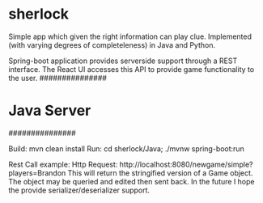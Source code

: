# sherlock
Simple app which given the right information can play clue. Implemented (with varying degrees of completeleness)
in Java and Python.

Spring-boot application provides serverside support through a REST interface. The React UI accesses this API to provide game functionality to the user. 
###############
# Java Server #
###############

Build: mvn clean install
Run: cd sherlock/Java; ./mvnw spring-boot:run

Rest Call example:
Http Request: http://localhost:8080/newgame/simple?players=Brandon
This will return the stringified version of a Game object. The object may be queried and edited then sent back. In the future I hope the provide serializer/deserializer support.
